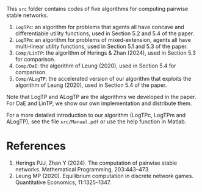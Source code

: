 This `src` folder contains codes of five algorithms for computing pairwise stable networks. 
1. `LogTPc`: an algorithm for problems that agents all have concave and differentiable utility functions, used in Section 5.2 and 5.4 of the paper.
2. `LogTPm`: an algorithm for problems of mixed-extension, agents all have multi-linear utility functions, used in Section 5.1 and 5.3 of the paper.
3. `Comp/LinTP`: the algorithm of Herings & Zhan (2024), used in Section 5.3 for comparison.
4. `Comp/DaE`: the algorithm of Leung (2020), used in Section 5.4 for comparison.
5. `Comp/ALogTP`: the accelerated version of our algorithm that exploits the algorithm of Leung (2020), used in Section 5.4 of the paper.

Note that LogTP and ALogTP are the algorithms we developed in the paper. For DaE and LinTP, we show our own implementation and distribute them.

For a more detailed introduction to our algorithm (LogTPc, LogTPm and ALogTP), see the file `src/Manual.pdf` or use the help function in Matlab.

# References
1. Herings PJJ, Zhan Y (2024). The computation of pairwise stable networks. Mathematical Programming, 203:443–473.
2. Leung MP (2020). Equilibrium computation in discrete network games. Quantitative Economics, 11:1325–1347.
